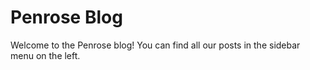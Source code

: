 # Penrose Blog

Welcome to the Penrose blog! You can find all our posts in the sidebar menu on
the left.

<BlogHome/>
